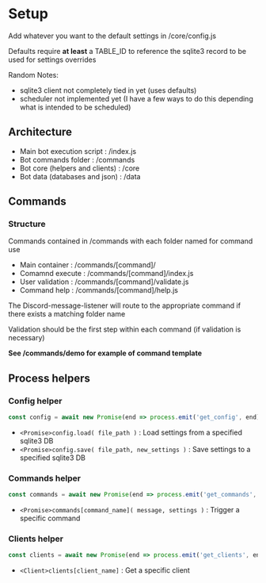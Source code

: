 # Setup

Add whatever you want to the default settings in /core/config.js

Defaults require **at least** a TABLE_ID to reference the sqlite3 record to be used for settings overrides

Random Notes: 

- sqlite3 client not completely tied in yet (uses defaults)
- scheduler not implemented yet (I have a few ways to do this depending what is intended to be scheduled)


## Architecture

- Main bot execution script       : /index.js
- Bot commands folder             : /commands
- Bot core (helpers and clients)  : /core
- Bot data (databases and json)   : /data


## Commands

### Structure

Commands contained in /commands with each folder named for command use

- Main container    : /commands/[command]/
- Comamnd execute   : /commands/[command]/index.js
- User validation   : /commands/[command]/validate.js
- Command help      : /commands/[command]/help.js

The Discord-message-listener will route to the appropriate command if there exists a matching folder name

Validation should be the first step within each command (if validation is necessary)

**See /commands/demo for example of command template**


## Process helpers

### Config helper

```js
const config = await new Promise(end => process.emit('get_config', end))
```
- `<Promise>config.load( file_path )` : Load settings from a specified sqlite3 DB
- `<Promise>config.save( file_path, new_settings )` : Save settings to a specified sqlite3 DB


### Commands helper

```js
const commands = await new Promise(end => process.emit('get_commands', end))
```
- `<Promise>commands[command_name]( message, settings )` : Trigger a specific command


### Clients helper

```js
const clients = await new Promise(end => process.emit('get_clients', end))
```
- `<Client>clients[client_name]` : Get a specific client


